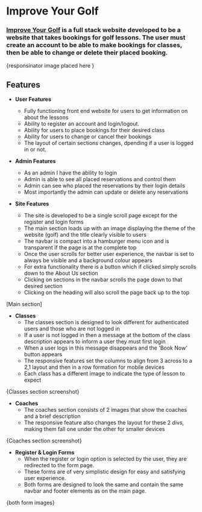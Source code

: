 # Improve Your Golf

### [Improve Your Golf](https://www.example.com) is a full stack website developed to be a website that takes bookings for golf lessons. The user must create an account to be able to make bookings for classes, then be able to change or delete their placed booking.

{responsinator image placed here }

## **Features**

- **User Features** 
  - Fully functioning front end website for users to get information on about the lessons
  - Ability to register an account and login/logout.
  - Ability for users to place bookings for their desired class
  - Ability for users to change or cancel their bookings
  - The layout of certain sections changes, dpending if a user is logged in or not.

- **Admin Features**
  - As an admin I have the ability to login 
  - Admin is able to see all placed reservations and control them
  - Admin can see who placed the reservations by their login details
  - Most importantly the admin can update or delete any reservations

- **Site Features**
  - The site is developed to be a single scroll page except for the register and login forms
  - The main section loads up with an image displaying the theme of the website (golf) and the title clearly visible to users
  - The navbar is compact into a hamburger menu icon and is transparent if the page is at the complete top
  - Once the user scrolls for better user experience, the navbar is set to always be visible and a background colour appears
  - For extra functionality there is a button which if clicked simply scrolls down to the About Us section
  - Clicking on sections in the navbar scrolls the page down to that desired section
  - Clicking on the heading will also scroll the page back up to the top

[Main section]

- **Classes**
  - The classes section is designed to look different for authenticated users and those who are not logged in
  - If a user is not logged in then a message at the bottom of the class description appears to inform a user they must first login
  - When a user logs in this message disappears and the 'Book Now' button appears
  - The responsive features set the columns to align from 3 across to a 2,1 layout and then in a row formation for mobile devices
  - Each class has a different image to indicate the type of lesson to expect

{Classes section screenshot}

- **Coaches**
  - The coaches section consists of 2 images that show the coaches and a brief description
  - The responsive feature also changes the layout for these 2 divs, making them fall one under the other for smaller devices

{Coaches section screenshot}

- **Register & Login Forms**
  - When the register or login option is selected by the user, they are redirected to the form page.
  - These forms are of very simplistic design for easy and satisfying user experience.
  - Both forms are designed to look the same and contain the same navbar and footer elements as on the main page.

{both form images}
